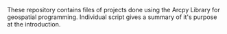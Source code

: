 These repository contains files of projects done using the Arcpy Library for geospatial programming. Individual script gives a summary of it's purpose at the introduction.
